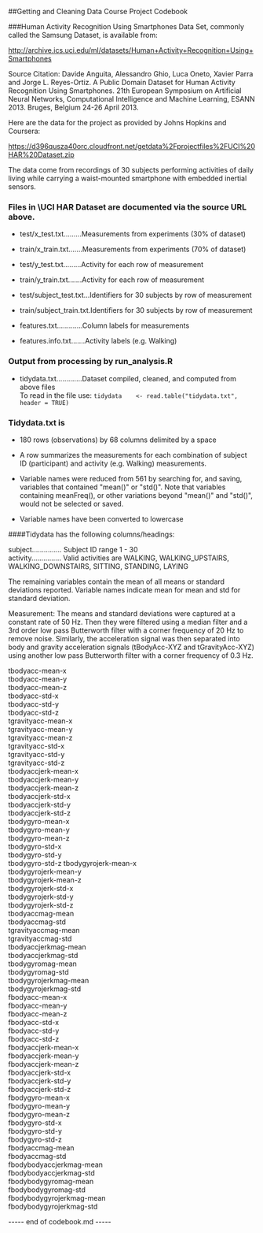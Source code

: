 ##Getting and Cleaning Data Course Project Codebook

###Human Activity Recognition Using Smartphones Data Set, commonly called the Samsung Dataset, is available from:

http://archive.ics.uci.edu/ml/datasets/Human+Activity+Recognition+Using+Smartphones

Source Citation: Davide Anguita, Alessandro Ghio, Luca Oneto, Xavier Parra and Jorge L. Reyes-Ortiz. A Public Domain Dataset for Human Activity Recognition Using Smartphones. 21th European Symposium on Artificial Neural Networks, Computational Intelligence and Machine Learning, ESANN 2013. Bruges, Belgium 24-26 April 2013. 

Here are the data for the project as provided by Johns Hopkins and Coursera:

https://d396qusza40orc.cloudfront.net/getdata%2Fprojectfiles%2FUCI%20HAR%20Dataset.zip

The data come from recordings of 30 subjects performing activities of daily living while carrying a waist-mounted smartphone with embedded inertial sensors.

### Files in \UCI HAR Dataset are documented via the source URL above.

* test/x_test.txt.........Measurements from experiments (30% of dataset)
* train/x_train.txt.......Measurements from experiments (70% of dataset)

* test/y_test.txt.........Activity for each row of measurement
* train/y_train.txt.......Activity for each row of measurement

* test/subject_test.txt...Identifiers for 30 subjects by row of  measurement
* train/subject_train.txt.Identifiers for 30 subjects by row of measurement

* features.txt.............Column labels for measurements
* features.info.txt.......Activity labels (e.g. Walking)

### Output from processing by run_analysis.R

* tidydata.txt.............Dataset compiled, cleaned, and computed from above files  
To read in the file use: 
    `tidydata    <- read.table("tidydata.txt", header = TRUE)`

### Tidydata.txt is

* 180 rows (observations) by 68 columns delimited by a space

* A row summarizes the measurements for each combination of subject ID (participant) and activity (e.g. Walking) measurements.

* Variable names were reduced from 561 by searching for, and saving, variables that contained "mean()" or "std()".  Note that variables containing meanFreq(), or other variations beyond "mean()" and "std()", would not be selected or saved.

* Variable names have been converted to lowercase  

####Tidydata has the following columns/headings:     

subject............... Subject ID range 1 - 30    
activity............... Valid activities are WALKING, WALKING_UPSTAIRS, WALKING_DOWNSTAIRS, SITTING, STANDING, LAYING  

The remaining variables contain the mean of all means or standard deviations reported. Variable names indicate mean for mean and std for standard deviation.   

Measurement: The means and standard deviations were captured at a constant rate of 50 Hz. Then they were filtered using a median filter and a 3rd order low pass Butterworth filter with a corner frequency of 20 Hz to remove noise. Similarly, the acceleration signal was then separated into body and gravity acceleration signals (tBodyAcc-XYZ and tGravityAcc-XYZ) using another low pass Butterworth filter with a corner frequency of 0.3 Hz. 

tbodyacc-mean-x     
tbodyacc-mean-y  
tbodyacc-mean-z  
tbodyacc-std-x  
tbodyacc-std-y  
tbodyacc-std-z  
tgravityacc-mean-x  
tgravityacc-mean-y   
tgravityacc-mean-z  
tgravityacc-std-x  
tgravityacc-std-y  
tgravityacc-std-z  
tbodyaccjerk-mean-x  
tbodyaccjerk-mean-y  
tbodyaccjerk-mean-z  
tbodyaccjerk-std-x  
tbodyaccjerk-std-y	
tbodyaccjerk-std-z	
tbodygyro-mean-x	
tbodygyro-mean-y	
tbodygyro-mean-z	
tbodygyro-std-x  
tbodygyro-std-y	 
tbodygyro-std-z	
tbodygyrojerk-mean-x  
tbodygyrojerk-mean-y  
tbodygyrojerk-mean-z  
tbodygyrojerk-std-x  
tbodygyrojerk-std-y  
tbodygyrojerk-std-z  
tbodyaccmag-mean  
tbodyaccmag-std  
tgravityaccmag-mean  
tgravityaccmag-std  
tbodyaccjerkmag-mean  
tbodyaccjerkmag-std  
tbodygyromag-mean  
tbodygyromag-std  
tbodygyrojerkmag-mean  
tbodygyrojerkmag-std  
fbodyacc-mean-x  
fbodyacc-mean-y  
fbodyacc-mean-z  
fbodyacc-std-x  
fbodyacc-std-y  
fbodyacc-std-z  
fbodyaccjerk-mean-x  
fbodyaccjerk-mean-y  
fbodyaccjerk-mean-z  
fbodyaccjerk-std-x  
fbodyaccjerk-std-y  
fbodyaccjerk-std-z  
fbodygyro-mean-x  
fbodygyro-mean-y  
fbodygyro-mean-z  
fbodygyro-std-x  
fbodygyro-std-y  
fbodygyro-std-z  
fbodyaccmag-mean  
fbodyaccmag-std  
fbodybodyaccjerkmag-mean  
fbodybodyaccjerkmag-std  
fbodybodygyromag-mean  
fbodybodygyromag-std  
fbodybodygyrojerkmag-mean  
fbodybodygyrojerkmag-std  

----- end of codebook.md -----
